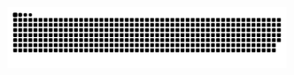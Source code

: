 <picture>
  <source media="(prefers-color-scheme: dark)" srcset="https://raw.githubusercontent.com/Speike-SHL/Speike-SHL/output/github-contribution-grid-snake-dark.svg">
  <source media="(prefers-color-scheme: light)" srcset="https://raw.githubusercontent.com/Speike-SHL/Speike-SHL/output/github-contribution-grid-snake.svg">
  <img alt="github contribution grid snake animation" src="https://raw.githubusercontent.com/Speike-SHL/Speike-SHL/output/github-contribution-grid-snake.svg">
</picture>
